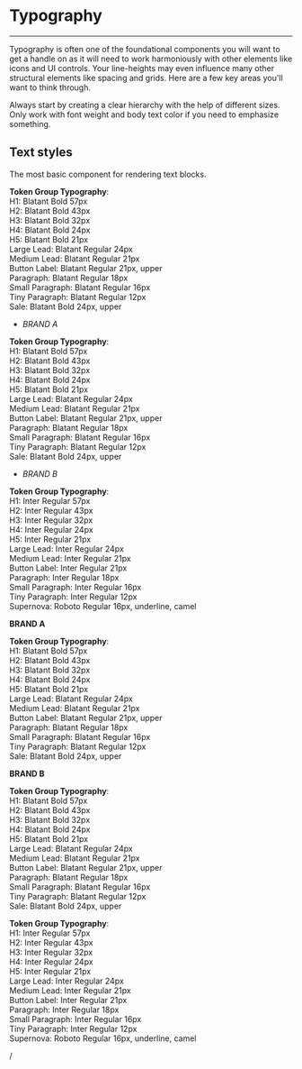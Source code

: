 
# Typography

---

Typography is often one of the foundational components you will want to get a handle on as it will need to work harmoniously with other elements like icons and UI controls. Your line-heights may even influence many other structural elements like spacing and grids. Here are a few key areas you'll want to think through.

Always start by creating a clear hierarchy with the help of different sizes. Only work with font weight and body text color if you need to emphasize something.

## Text styles

The most basic component for rendering text blocks.

  
**Token Group Typography**:    
H1: Blatant Bold 57px  
H2: Blatant Bold 43px  
H3: Blatant Bold 32px  
H4: Blatant Bold 24px  
H5: Blatant Bold 21px  
Large Lead: Blatant Regular 24px  
Medium Lead: Blatant Regular 21px  
Button Label: Blatant Regular 21px, upper  
Paragraph: Blatant Regular 18px  
Small Paragraph: Blatant Regular 16px  
Tiny Paragraph: Blatant Regular 12px  
Sale: Blatant Bold 24px, upper  


- *BRAND A*

  
**Token Group Typography**:    
H1: Blatant Bold 57px  
H2: Blatant Bold 43px  
H3: Blatant Bold 32px  
H4: Blatant Bold 24px  
H5: Blatant Bold 21px  
Large Lead: Blatant Regular 24px  
Medium Lead: Blatant Regular 21px  
Button Label: Blatant Regular 21px, upper  
Paragraph: Blatant Regular 18px  
Small Paragraph: Blatant Regular 16px  
Tiny Paragraph: Blatant Regular 12px  
Sale: Blatant Bold 24px, upper  


- *BRAND B*

  
**Token Group Typography**:    
H1: Inter Regular 57px  
H2: Inter Regular 43px  
H3: Inter Regular 32px  
H4: Inter Regular 24px  
H5: Inter Regular 21px  
Large Lead: Inter Regular 24px  
Medium Lead: Inter Regular 21px  
Button Label: Inter Regular 21px  
Paragraph: Inter Regular 18px  
Small Paragraph: Inter Regular 16px  
Tiny Paragraph: Inter Regular 12px  
Supernova: Roboto Regular 16px, underline, camel  


  
**BRAND A**  
  
**Token Group Typography**:    
H1: Blatant Bold 57px  
H2: Blatant Bold 43px  
H3: Blatant Bold 32px  
H4: Blatant Bold 24px  
H5: Blatant Bold 21px  
Large Lead: Blatant Regular 24px  
Medium Lead: Blatant Regular 21px  
Button Label: Blatant Regular 21px, upper  
Paragraph: Blatant Regular 18px  
Small Paragraph: Blatant Regular 16px  
Tiny Paragraph: Blatant Regular 12px  
Sale: Blatant Bold 24px, upper  
  
  
**BRAND B**  
  
**Token Group Typography**:    
H1: Blatant Bold 57px  
H2: Blatant Bold 43px  
H3: Blatant Bold 32px  
H4: Blatant Bold 24px  
H5: Blatant Bold 21px  
Large Lead: Blatant Regular 24px  
Medium Lead: Blatant Regular 21px  
Button Label: Blatant Regular 21px, upper  
Paragraph: Blatant Regular 18px  
Small Paragraph: Blatant Regular 16px  
Tiny Paragraph: Blatant Regular 12px  
Sale: Blatant Bold 24px, upper  
  


  
**Token Group Typography**:    
H1: Inter Regular 57px  
H2: Inter Regular 43px  
H3: Inter Regular 32px  
H4: Inter Regular 24px  
H5: Inter Regular 21px  
Large Lead: Inter Regular 24px  
Medium Lead: Inter Regular 21px  
Button Label: Inter Regular 21px  
Paragraph: Inter Regular 18px  
Small Paragraph: Inter Regular 16px  
Tiny Paragraph: Inter Regular 12px  
Supernova: Roboto Regular 16px, underline, camel  


/